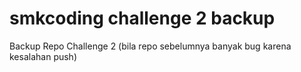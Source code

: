 # smkcoding challenge 2 backup
 Backup Repo Challenge 2 (bila repo sebelumnya banyak bug karena kesalahan push)
